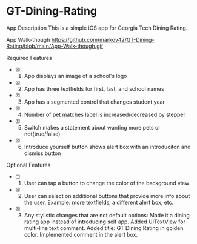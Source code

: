 # GT-Dining-Rating

App Description
This is a simple iOS app for Georgia Tech Dining Rating.

App Walk-though
https://github.com/markov42/GT-Dining-Rating/blob/main/App-Walk-though.gif

Required Features
- [x] 1. App displays an image of a school's logo
- [x] 2. App has three textfields for first, last, and school names
- [x] 3. App has a segmented control that changes student year
- [x] 4. Number of pet matches label is increased/decreased by stepper
- [x] 5. Switch makes a statement about wanting more pets or not(true/false)
- [x] 6. Introduce yourself button shows alert box with an introduciton and dismiss button

Optional Features
- [ ] 1. User can tap a button to change the color of the background view
- [x] 2. User can select on additional buttons that provide more info about the user. Example: more textfields, a different alert box, etc.
- [x] 3. Any stylistic changes that are not default options:
        Made it a dining rating app instead of introducing self app. 
        Added UITextView for multi-line text comment. 
        Added title: GT Dining Rating in golden color. Implemented comment in the alert box.
